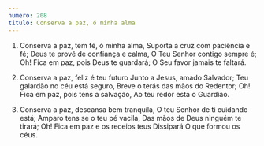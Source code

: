 ```yaml
---
numero: 208
titulo: Conserva a paz, ó minha alma
---
```

1. Conserva a paz, tem fé, ó minha alma,
   Suporta a cruz com paciência e fé;
   Deus te provê de confiança e calma,
   O Teu Senhor contigo sempre é;
   Oh! Fica em paz, pois Deus te guardará;
   O Seu favor jamais te faltará.

2. Conserva a paz, feliz é teu futuro
   Junto a Jesus, amado Salvador;
   Teu galardão no céu está seguro,
   Breve o terás das mãos do Redentor;
   Oh! Fica em paz, pois tens a salvação,
   Ao teu redor está o Guardião.

3. Conserva a paz, descansa bem tranquila,
   O teu Senhor de ti cuidando está;
   Amparo tens se o teu pé vacila,
   Das mãos de Deus ninguém te tirará;
   Oh! Fica em paz e os receios teus
   Dissipará O que formou os céus.
